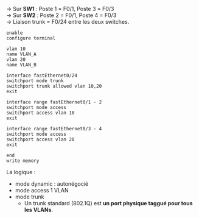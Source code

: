 → Sur **SW1** : Poste 1 = F0/1, Poste 3 = F0/3  
→ Sur **SW2** : Poste 2 = F0/1, Poste 4 = F0/3  
→ Liaison trunk = F0/24 entre les deux switches.

```
enable
configure terminal

vlan 10
name VLAN_A
vlan 20
name VLAN_B

interface fastEthernet0/24
switchport mode trunk
switchport trunk allowed vlan 10,20
exit

interface range fastEthernet0/1 - 2
switchport mode access
switchport access vlan 10
exit

interface range fastEthernet0/3 - 4
switchport mode access
switchport access vlan 20
exit

end
write memory
```

La logique :
 - mode dynamic : autonégocié
 - mode access  1 VLAN
 - mode trunk
	 - Un trunk standard (802.1Q) est **un port physique taggué pour tous les VLANs**.

